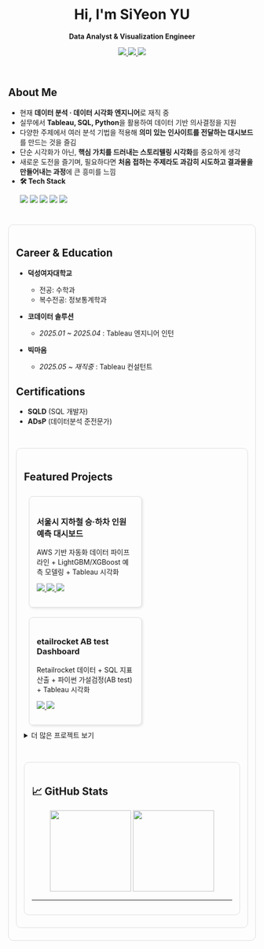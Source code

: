 <div align="center">

# Hi, I'm **SiYeon YU**  
**Data Analyst & Visualization Engineer**

<p align="center">
  <a href="https://whitenut200.github.io/"><img src="https://img.shields.io/badge/GitHub_Blog-181717?logo=github&logoColor=white" />
  </a>
  <a href="https://public.tableau.com/app/profile/yu.siyeon/vizzes"><img src="https://img.shields.io/badge/Tableau-Public-E97627?logo=tableau&logoColor=white" />
  </a>
  <a href="mailto:dtbldus34@gmail.com"><img src="https://img.shields.io/badge/Email-Contact-red?logo=gmail&logoColor=white" />
  </a>
</p>
</div>

<br> <!-- 한 줄 공백 -->

## About Me
- 현재 **데이터 분석 · 데이터 시각화 엔지니어**로 재직 중  
- 실무에서 **Tableau, SQL, Python**을 활용하여 데이터 기반 의사결정을 지원  
- 다양한 주제에서 여러 분석 기법을 적용해 **의미 있는 인사이트를 전달하는 대시보드**를 만드는 것을 즐김  
- 단순 시각화가 아닌, **핵심 가치를 드러내는 스토리텔링 시각화**를 중요하게 생각  
- 새로운 도전을 즐기며, 필요하다면 **처음 접하는 주제라도 과감히 시도하고 결과물을 만들어내는 과정**에 큰 흥미를 느낌  
- **🛠️ Tech Stack**
  <p>
    <img src="https://img.shields.io/badge/Python-3776AB?logo=python&logoColor=white" />
    <img src="https://img.shields.io/badge/SQL-4479A1?logo=postgresql&logoColor=white" />
    <img src="https://img.shields.io/badge/Tableau-E97627?logo=tableau&logoColor=white" />
    <img src="https://img.shields.io/badge/AWS-FF9900?logo=amazonaws&logoColor=white" />
    <img src="https://img.shields.io/badge/Notion-000000?logo=notion&logoColor=white" />
  </p>

<br>

<div style="border:1px solid #ddd; border-radius:10px; padding:15px; margin:10px 0;">

## Career & Education
- **덕성여자대학교**  
  - 전공: 수학과  
  - 복수전공: 정보통계학과  

- **코데이터 솔루션**  
  - *2025.01 ~ 2025.04* : Tableau 엔지니어 인턴  

- **빅마음**  
  - *2025.05 ~ 재직중* : Tableau 컨설턴트  

## Certifications
- **SQLD** (SQL 개발자)  
- **ADsP** (데이터분석 준전문가)
  
<br> <!-- 한 줄 공백 -->

<div style="border:1px solid #ddd; border-radius:10px; padding:15px; margin:10px 0;">
  
## Featured Projects
<div style="display:inline-block; width:45%; margin:10px; vertical-align:top; border:1px solid #ddd; border-radius:8px; padding:15px; box-shadow: 2px 2px 5px rgba(0,0,0,0.1);">
  <h3>서울시 지하철 승·하차 인원 예측 대시보드</h3>
  <p>AWS 기반 자동화 데이터 파이프라인 + LightGBM/XGBoost 예측 모델링 + Tableau 시각화</p>
  <p>
    <a href="https://github.com/whitenut200/subway-dashboard"><img src="https://img.shields.io/badge/GitHub-Repo-181717?logo=github&logoColor=white" />
    </a>
    <a href="https://whitenut200.github.io/prodject/subway/%EC%A7%80%ED%95%98%EC%B2%A0-%EC%8A%B9%ED%95%98%EC%B0%A8%EC%88%98-%EB%8C%80%EC%8B%9C%EB%B3%B4%EB%93%9C%EC%84%A4%EA%B3%84/"><img src="https://img.shields.io/badge/Blog-Post-0A66C2?logo=githubpages&logoColor=white" />
    </a>
    <a href="https://public.tableau.com/views/_17548941338250/sheet0"><img src="https://img.shields.io/badge/Tableau-Dashboard-E97627?logo=tableau&logoColor=white" />
    </a>
  </p>
</div>

<div style="display:inline-block; width:45%; margin:10px; vertical-align:top; border:1px solid #ddd; border-radius:8px; padding:15px; box-shadow: 2px 2px 5px rgba(0,0,0,0.1);">
  <h3>etailrocket AB test Dashboard</h3>
  <p>Retailrocket 데이터 + SQL 지표 산출 + 파이썬 가설검정(AB test) + Tableau 시각화</p>
  <p>
    <a href="https://github.com/whitenut200/hr-dashboard"><img src="https://img.shields.io/badge/GitHub-Repo-181717?logo=github&logoColor=white" />
    </a>
    <a href="https://public.tableau.com/app/profile/whitenut200"><img src="https://img.shields.io/badge/Tableau-View-E97627?logo=tableau&logoColor=white" />
    </a>
  </p>
</div>

<details>
  <summary>더 많은 프로젝트 보기</summary>
- 슈퍼스토어 매출 및 고객 대시보드  
- IMDB 영화 데이터 대시보드
- 여러 주제의 Makeovermonday 데이터 대시보드
</details>

<br> <!-- 한 줄 공백 -->
<div style="border:1px solid #ddd; border-radius:10px; padding:15px; margin:10px 0;">

  
## 📈 GitHub Stats
<p align="center">
  <img src="https://github-readme-stats.vercel.app/api?username=whitenut200&show_icons=true&theme=tokyonight" height="165" />
  <img src="https://github-readme-stats.vercel.app/api/top-langs/?username=whitenut200&layout=compact&theme=tokyonight" height="165" />
</p>

---

